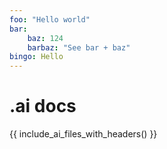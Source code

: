 ```yaml
---
foo: "Hello world"
bar:
    baz: 124
    barbaz: "See bar + baz"
bingo: Hello
---
```


# .ai docs

{{ include_ai_files_with_headers() }}
